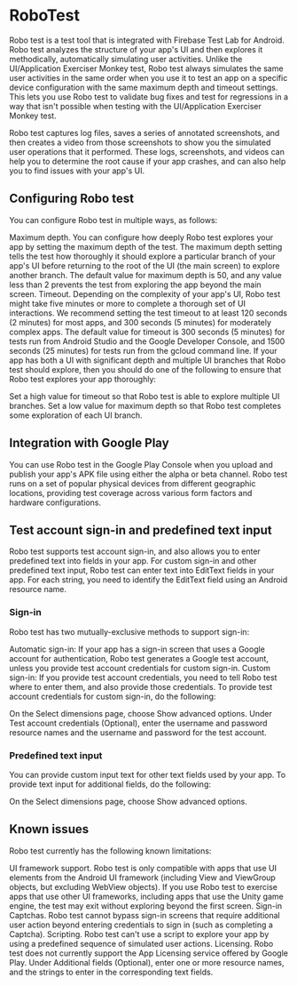 # RoboTest


Robo test is a test tool that is integrated with Firebase Test Lab for Android. Robo test analyzes the structure of your app's UI and then explores it methodically, automatically simulating user activities. Unlike the UI/Application Exerciser Monkey test, Robo test always simulates the same user activities in the same order when you use it to test an app on a specific device configuration with the same maximum depth and timeout settings. This lets you use Robo test to validate bug fixes and test for regressions in a way that isn't possible when testing with the UI/Application Exerciser Monkey test.

Robo test captures log files, saves a series of annotated screenshots, and then creates a video from those screenshots to show you the simulated user operations that it performed. These logs, screenshots, and videos can help you to determine the root cause if your app crashes, and can also help you to find issues with your app's UI.

## Configuring Robo test

You can configure Robo test in multiple ways, as follows:

Maximum depth. You can configure how deeply Robo test explores your app by setting the maximum depth of the test. The maximum depth setting tells the test how thoroughly it should explore a particular branch of your app's UI before returning to the root of the UI (the main screen) to explore another branch. The default value for maximum depth is 50, and any value less than 2 prevents the test from exploring the app beyond the main screen.
Timeout. Depending on the complexity of your app's UI, Robo test might take five minutes or more to complete a thorough set of UI interactions. We recommend setting the test timeout to at least 120 seconds (2 minutes) for most apps, and 300 seconds (5 minutes) for moderately complex apps. The default value for timeout is 300 seconds (5 minutes) for tests run from Android Studio and the Google Developer Console, and 1500 seconds (25 minutes) for tests run from the gcloud command line.
If your app has both a UI with significant depth and multiple UI branches that Robo test should explore, then you should do one of the following to ensure that Robo test explores your app thoroughly:

Set a high value for timeout so that Robo test is able to explore multiple UI branches.
Set a low value for maximum depth so that Robo test completes some exploration of each UI branch.

## Integration with Google Play

You can use Robo test in the Google Play Console when you upload and publish your app's APK file using either the alpha or beta channel. Robo test runs on a set of popular physical devices from different geographic locations, providing test coverage across various form factors and hardware configurations.

## Test account sign-in and predefined text input

Robo test supports test account sign-in, and also allows you to enter predefined text into fields in your app. For custom sign-in and other predefined text input, Robo test can enter text into EditText fields in your app. For each string, you need to identify the EditText field using an Android resource name.

### Sign-in

Robo test has two mutually-exclusive methods to support sign-in:

Automatic sign-in: If your app has a sign-in screen that uses a Google account for authentication, Robo test generates a Google test account, unless you provide test account credentials for custom sign-in.
Custom sign-in: If you provide test account credentials, you need to tell Robo test where to enter them, and also provide those credentials.
To provide test account credentials for custom sign-in, do the following:

On the Select dimensions page, choose Show advanced options.
Under Test account credentials (Optional), enter the username and password resource names and the username and password for the test account.

### Predefined text input

You can provide custom input text for other text fields used by your app. To provide text input for additional fields, do the following:

On the Select dimensions page, choose Show advanced options.

## Known issues

Robo test currently has the following known limitations:

UI framework support. Robo test is only compatible with apps that use UI elements from the Android UI framework (including View and ViewGroup objects, but excluding WebView objects). If you use Robo test to exercise apps that use other UI frameworks, including apps that use the Unity game engine, the test may exit without exploring beyond the first screen.
Sign-in Captchas. Robo test cannot bypass sign-in screens that require additional user action beyond entering credentials to sign in (such as completing a Captcha).
Scripting. Robo test can't use a script to explore your app by using a predefined sequence of simulated user actions.
Licensing. Robo test does not currently support the App Licensing service offered by Google Play.
Under Additional fields (Optional), enter one or more resource names, and the strings to enter in the corresponding text fields.
